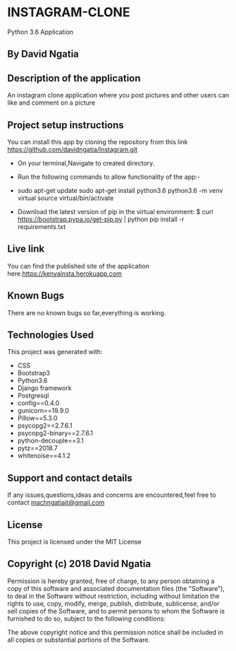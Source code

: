 # INSTAGRAM-CLONE
Python 3.6 Application

## By David Ngatia

## Description of the application
An instagram clone application where you post pictures and other users can like and comment on a picture

## Project setup instructions
You can install this app by cloning the repository from this link https://github.com/davidngatia/Instagram.git</br  >
* On your terminal,Navigate to created directory.</br  >
* Run the following commands to allow functionality of the app:-</br  >
* sudo apt-get update sudo apt-get install python3.6 python3.6 -m venv virtual source virtual/bin/activate</br  >

* Download the latest version of pip in the virtual environment: $ curl https://bootstrap.pypa.io/get-pip.py | python pip install -r requirements.txt</br  >

## Live link
You can find the published site of the application here.https://kenyainsta.herokuapp.com

## Known Bugs
There are no known bugs so far,everything is working.


## Technologies Used
This project was generated with:
* CSS</br  >
* Bootstrap3</br  >
* Python3.6</br  >
* Django framework</br  >
* Postgresql</br  >
* config==0.4.0
* gunicorn==19.9.0
* Pillow==5.3.0
* psycopg2==2.7.6.1
* psycopg2-binary==2.7.6.1
* python-decouple==3.1
* pytz==2018.7
* whitenoise==4.1.2


## Support and contact details
 If any issues,questions,ideas and concerns are encountered,feel free to contact machngatiait@gmail.com

## License
This project is licensed under the MIT License

## Copyright (c) 2018 David Ngatia
Permission is hereby granted, free of charge, to any person obtaining a copy
of this software and associated documentation files (the "Software"), to deal
in the Software without restriction, including without limitation the rights
to use, copy, modify, merge, publish, distribute, sublicense, and/or sell
copies of the Software, and to permit persons to whom the Software is
furnished to do so, subject to the following conditions:

The above copyright notice and this permission notice shall be included in
all copies or substantial portions of the Software.
